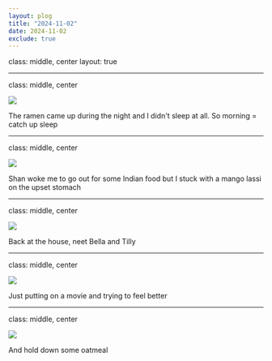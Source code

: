 ```yaml
---
layout: plog
title: "2024-11-02"
date: 2024-11-02
exclude: true
---
```


class: middle, center
layout: true

---

class: middle, center

<img class="plog-picture" src="{{ site.baseurl }}/img/plog/2024-11-02/01.jpg" />

The ramen came up during the night and I didn't sleep at all. So morning = catch up sleep

---

class: middle, center

<img class="plog-picture" src="{{ site.baseurl }}/img/plog/2024-11-02/02.jpg" />

Shan woke me to go out for some Indian food but I stuck with a mango lassi on the upset stomach

---

class: middle, center

<img class="plog-picture" src="{{ site.baseurl }}/img/plog/2024-11-02/03.png" />

Back at the house, neet Bella and Tilly

---

class: middle, center

<img class="plog-picture" src="{{ site.baseurl }}/img/plog/2024-11-02/04.jpg" />

Just putting on a movie and trying to feel better

---

class: middle, center

<img class="plog-picture" src="{{ site.baseurl }}/img/plog/2024-11-02/05.jpg" />

And hold down some oatmeal

